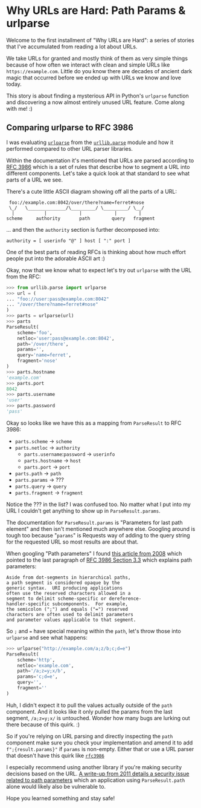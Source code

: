 # Why URLs are Hard: Path Params & urlparse

Welcome to the first installment of "Why URLs are Hard": a series of stories
that I've accumulated from reading a lot about URLs.

We take URLs for granted and mostly think of them as very simple things because
of how often we interact with clean and simple URLs like `https://example.com`.
Little do you know there are decades of ancient dark magic that occurred before
we ended up with URLs we know and love today.

This story is about finding a mysterious API in Python's `urlparse` function
and discovering a now almost entirely unused URL feature. Come along with me! :)

## Comparing urlparse to RFC 3986

I was evaluating [`urlparse`](https://docs.python.org/3/library/urllib.parse.html#urllib.parse.urlparse)
from the [`urllib.parse`](https://docs.python.org/3/library/urllib.parse.html) module
and how it performed compared to other URL parser libraries.

Within the documentation it's mentioned that URLs are parsed according to [RFC 3986](https://tools.ietf.org/html/rfc3986.html)
which is a set of rules that describe how to segment a URL into different components.
Let's take a quick look at that standard to see what parts of a URL we see.

There's a cute little ASCII diagram showing off all the parts of a URL:

```
 foo://example.com:8042/over/there?name=ferret#nose
 \_/   \______________/\_________/ \_________/ \__/
  |           |            |            |        |
scheme     authority       path        query   fragment
```

... and then the `authority` section is further decomposed into:

```
authority = [ userinfo "@" ] host [ ":" port ]
```

One of the best parts of reading RFCs is thinking about how much effort people put into the adorable ASCII art :)

Okay, now that we know what to expect let's try out `urlparse` with the URL from the RFC:

```python
>>> from urllib.parse import urlparse
>>> url = (
... "foo://user:pass@example.com:8042"
... "/over/there?name=ferret#nose"
)
>>> parts = urlparse(url)
>>> parts
ParseResult(
    scheme='foo',
    netloc='user:pass@example.com:8042',
    path='/over/there',
    params='',
    query='name=ferret',
    fragment='nose'
)
>>> parts.hostname
'example.com'
>>> parts.port
8042
>>> parts.username
'user'
>>> parts.password
'pass'
```

Okay so looks like we have this as a mapping from `ParseResult` to RFC 3986:

- `parts.scheme` -> `scheme`
- `parts.netloc` -> `authority`
  - `parts.username`:`password` -> `userinfo`
  - `parts.hostname` -> `host`
  - `parts.port` -> `port`
- `parts.path` -> `path`
- `parts.params` -> ???
- `parts.query` -> `query`
- `parts.fragment` -> `fragment`

Notice the ??? in the list? I was confused too. No matter what I put into my URL I couldn't get
anything to show up in `ParseResult.params`.

The documentation for `ParseResult.params` is "Parameters for last path element"
and then isn't mentioned much anywhere else. Googling around is tough too because "`params`"
is Requests way of adding to the query string for the requested URL so most results are
about that.

When googling "Path parameters" I found [this article from 2008](https://doriantaylor.com/policy/http-url-path-parameter-syntax)
which pointed to the last paragraph of [RFC 3986 Section 3.3](https://tools.ietf.org/html/rfc3986#section-3.3)
which explains path parameters:

```
Aside from dot-segments in hierarchical paths,
a path segment is considered opaque by the
generic syntax.  URI producing applications
often use the reserved characters allowed in a
segment to delimit scheme-specific or dereference-
handler-specific subcomponents.  For example,
the semicolon (";") and equals ("=") reserved
characters are often used to delimit parameters
and parameter values applicable to that segment.
```

So `;` and `=` have special meaning within the `path`,
let's throw those into `urlparse` and see what happens:

```python
>>> urlparse("http://example.com/a;z/b;c;d=e")
ParseResult(
    scheme='http',
    netloc='example.com',
    path='/a;z=y;x/b',
    params='c;d=e',
    query='',
    fragment=''
)
```

Huh, I didn't expect it to pull the values actually outside of the `path` component.
And it looks like it only pulled the params from the last segment, `/a;z=y;x/` is untouched.
Wonder how many bugs are lurking out there because of this quirk. :)

So if you're relying on URL parsing and directly inspecting the `path` component make sure
you check your implementation and amend it to add `f";{result.params}"` if `params` is non-empty.
Either that or use a URL parser that doesn't have this quirk like [`rfc3986`](https://github.com/python-hyper/rfc3986)

I especially recommend using another library if you're making security decisions based on the URL.
[A write-up from 2011 details a security issue related to path parameters](https://www.jtmelton.com/2011/02/02/beware-the-http-path-parameter)
which an application using `ParseResult.path` alone would likely also be vulnerable to.

Hope you learned something and stay safe!

